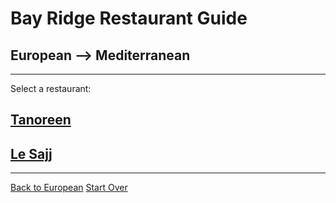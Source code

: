 # Bay Ridge Restaurant Guide
## European --> Mediterranean
---
Select a restaurant:
## [Tanoreen](https://tanoreen.com/)
## [Le Sajj](https://lesajjbk.com/)
---
[Back to European](../european.md)
[Start Over](../home.md)

